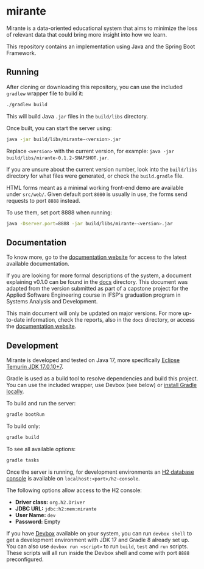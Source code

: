 # mirante

Mirante is a data-oriented educational system that aims to minimize the loss of relevant data that could bring more insight into how we learn.

This repository contains an implementation using Java and the Spring Boot Framework.

## Running

After cloning or downloading this repository, you can use the included `gradlew` wrapper file to build it:

```sh
./gradlew build
```

This will build Java `.jar` files in the `build/libs` directory.

Once built, you can start the server using:

```sh
java -jar build/libs/mirante-<version>.jar
```

Replace `<version>` with the current version, for example: `java -jar build/libs/mirante-0.1.2-SNAPSHOT.jar`.

If you are unsure about the current version number, look into the `build/libs` directory for what files were generated, or check the `build.gradle` file.

HTML forms meant as a minimal working front-end demo are available under `src/web/`. Given default port `8080` is usually in use, the forms send requests to port `8888` instead. 

To use them, set port 8888 when running:

```sh
java -Dserver.port=8888 -jar build/libs/mirante-<version>.jar
```

## Documentation

To know more, go to the [documentation website](https://jultty.github.io/mirante/) for access to the latest available documentation.

If you are looking for more formal descriptions of the system, a document explaining v0.1.0 can be found in the [docs](docs) directory. This document was adapted from the version submitted as part of a capstone project for the Applied Software Engineering course in IFSP's graduation program in Systems Analysis and Development.

This main document will only be updated on major versions. For more up-to-date information, check the reports, also in the `docs` directory, or access the [documentation website](https://jultty.github.io/mirante/).

## Development

Mirante is developed and tested on Java 17, more specifically [Eclipse Temurin JDK 17.0.10+7](https://adoptium.net/temurin/archive/?version=17).

Gradle is used as a build tool to resolve dependencies and build this project. You can use the included wrapper, use Devbox (see below) or [install Gradle locally](https://gradle.org/install/).

To build and run the server:

```sh
gradle bootRun
```

To build only:

```sh
gradle build
```

To see all available options:

```sh
gradle tasks
```

Once the server is running, for development environments an [H2 database console](https://www.h2database.com/html/tutorial.html) is available on `localhost:<port>/h2-console`.

The following options allow access to the H2 console:

- **Driver class:** `org.h2.Driver`
- **JDBC URL:** `jdbc:h2:mem:mirante`
- **User Name:** `dev`
- **Password:** Empty 

If you have [Devbox](https://www.jetpack.io/devbox/) available on your system, you can run `devbox shell` to get a development environment with JDK 17 and Gradle 8 already set up. You can also use `devbox run <script>` to run `build`, `test` and `run` scripts. These scripts will all run inside the Devbox shell and come with port `8888` preconfigured.
